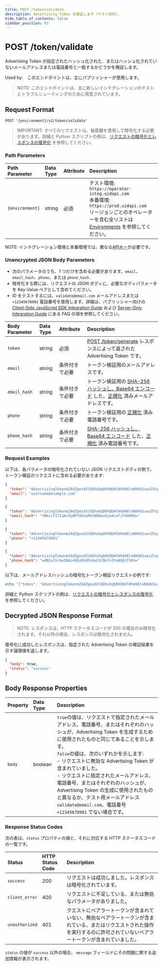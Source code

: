 ```yaml
---
title: POST /token/validate
description: Advertising Token を検証します（テスト目的）。
hide_table_of_contents: false
sidebar_position: 03
---
```


# POST /token/validate

Advertising Token が指定されたハッシュ化された、またはハッシュ化されていないメールアドレスまたは電話番号と一致するかどうかを検証します。

Used by:　このエンドポイントは、主にパブリッシャーが使用します。

> NOTE: このエンドポイントは、主に新しいインテグレーションのテストとトラブルシューティングのために用意されています。

## Request Format

`POST '{environment}/v2/token/validate'`

> IMPORTANT: すべてのリクエストは、秘密鍵を使用して暗号化する必要があります。詳細と Python スクリプトの例は、[リクエストの暗号化とレスポンスの復号化](../getting-started/gs-encryption-decryption.md) を参照してください。

### Path Parameters

| Path Parameter  | Data Type | Attribute | Description                                                                                                                                                                                                   |
| :-------------- | :-------- | :-------- | :------------------------------------------------------------------------------------------------------------------------------------------------------------------------------------------------------------ |
| `{environment}` | string    | 必須      | テスト環境: `https://operator-integ.uidapi.com`<br/>本番環境: `https://prod.uidapi.com`<br/>リージョンごとのオペレーターを含む全リストは [Environments](../summary-doc-v2.md#environments) を参照してください。 |

NOTE: インテグレーション環境と本番環境では、異なる[APIキー](../ref-info/glossary-uid.md#gl-api-key)が必要です。

### Unencrypted JSON Body Parameters

- 次のパラメータのうち、1 つだけを含める必要があります。`email`、`email_hash`、`phone`、または `phone_hash`.
- 暗号化する際には、リクエストの JSON ボディに、必要なボディパラメータを Key-Value ペアとして含めてください。
- ID をテストするには、`validate@email.com` メールアドレスまたは `+12345678901` 電話番号を使用します。詳細は、パブリッシャー向けの [Client-Side JavaScript SDK Integration Guide](../guides/publisher-client-side.md) および [Server-Only Integration Guide](../guides/custom-publisher-integration.md) にある FAQ の項を参照してください。

| Body Parameter | Data Type | Attribute      | Description                                                                                                                                                                                |
| :------------- | :-------- | :------------- | :----------------------------------------------------------------------------------------------------------------------------------------------------------------------------------------- |
| `token`        | string    | 必須           | [POST /token/generate](post-token-generate.md) レスポンスによって返された Advertising Token です。                                                                                         |
| `email`        | string    | 条件付きで必要 | トークン検証用のメールアドレスです。                                                                                                                                                       |
| `email_hash`   | string    | 条件付きで必要 | トークン検証用の [SHA-256 ハッシュし、Base64 エンコード](../getting-started/gs-normalization-encoding#email-address-hash-encoding) した、[正規化](../getting-started/gs-normalization-encoding#email-address-normalization) 済みメールアドレスです。 |
| `phone`        | string    | 条件付きで必要 | トークン検証用の [正規化](../getting-started/gs-normalization-encoding#phone-number-normalization) 済み電話番号です。                                                                                                   |
| `phone_hash`   | string    | 条件付きで必要 | [SHA-256 ハッシュし、Base64 エンコード](../getting-started/gs-normalization-encoding#phone-number-hash-encoding) した、[正規化](../getting-started/gs-normalization-encoding#phone-number-normalization) 済み電話番号です。                          |

### Request Examples

以下は、各パラメータの暗号化されていない JSON リクエストボディの例で、トークン検証のリクエストに含める必要があります:

```json
{
  "token": "AdvertisingTokenmZ4dZgeuXXl6DhoXqbRXQbHlHhA96leN94U1uavZVspwKXlfWETZ3b%2FbesPFFvJxNLLySg4QEYHUAiyUrNncgnm7ppu0mi6wU2CW6hssiuEkKfstbo9XWgRUbWNTM%2BewMzXXM8G9j8Q%3D",
  "email": "username@example.com"
}
```

```json
{
  "token": "AdvertisingTokenmZ4dZgeuXXl6DhoXqbRXQbHlHhA96leN94U1uavZVspwKXlfWETZ3b%2FbesPFFvJxNLLySg4QEYHUAiyUrNncgnm7ppu0mi6wU2CW6hssiuEkKfstbo9XWgRUbWNTM%2BewMzXXM8G9j8Q%3D",
  "email_hash": "tMmiiTI7IaAcPpQPFQ65uMVCWH8av9jw4cwf/F5HVRQ="
}
```

```json
{
  "token": "AdvertisingTokenmZ4dZgeuXXl6DhoXqbRXQbHlHhA96leN94U1uavZVspwKXlfWETZ3b%2FbesPFFvJxNLLySg4QEYHUAiyUrNncgnm7ppu0mi6wU2CW6hssiuEkKfstbo9XWgRUbWNTM%2BewMzXXM8G9j8Q%3D",
  "phone": "+12345678901"
}
```

```json
{
  "token": "AdvertisingTokenmZ4dZgeuXXl6DhoXqbRXQbHlHhA96leN94U1uavZVspwKXlfWETZ3b%2FbesPFFvJxNLLySg4QEYHUAiyUrNncgnm7ppu0mi6wU2CW6hssiuEkKfstbo9XWgRUbWNTM%2BewMzXXM8G9j8Q%3D",
  "phone_hash": "wdN1alhrbw1Bmz49GzKGdPvGxLhCNn7n3teAOQ/FSK4="
}
```
以下は、メールアドレスハッシュの暗号化トークン検証リクエストの例です:

```sh
echo '{"token": "AdvertisingTokenmZ4dZgeuXXl6DhoXqbRXQbHlHhA96leN94U1uavZVspwKXlfWETZ3b%2FbesPFFvJxNLLySg4QEYHUAiyUrNncgnm7ppu0mi6wU2CW6hssiuEkKfstbo9XWgRUbWNTM%2BewMzXXM8G9j8Q%3D", "email_hash": "tMmiiTI7IaAcPpQPFQ65uMVCWH8av9jw4cwf/F5HVRQ="}' | python3 uid2_request.py  https://prod.uidapi.com/v2/token/validate [Your-Client-API-Key] [Your-Client-Secret]
```

詳細と Python スクリプトの例は、[リクエストの暗号化とレスポンスの復号化](../getting-started/gs-encryption-decryption.md) を参照してください。

## Decrypted JSON Response Format

> NOTE: レスポンスは、HTTP ステータスコードが 200 の場合のみ暗号化されます。それ以外の場合、レスポンスは暗号化されません。

復号化に成功したレスポンスは、指定された Advertising Token の検証結果を示す論理値を返します。

```json
{
  "body": true,
  "status": "success"
}
```

## Body Response Properties

| Property | Data Type | Description                                                                                                                                                                                                                                                                                                                                                                                                                                                                                                   |
| :------- | :-------- | :------------------------------------------------------------------------------------------------------------------------------------------------------------------------------------------------------------------------------------------------------------------------------------------------------------------------------------------------------------------------------------------------------------------------------------------------------------------------------------------------------------ |
| `body`   | boolean   | `true`の値は、リクエストで指定されたメールアドレス、電話番号、またはそれぞれのハッシュが、Advertising Token を生成するために使用されたものと同じであることを示します。<br/>`false`の値は、次のいずれかを示します:<br/>- リクエストに無効な Advertising Token が含まれていました。<br/>- リクエストに指定されたメールアドレス、電話番号、またはそれぞれのハッシュが、Advertising Token の生成に使用されたものと異なるか、テスト用メールアドレス `validate@email.com`、電話番号 `+12345678901` でない場合です。 |

### Response Status Codes

次の表は、`status` プロパティの値と、それに対応する HTTP ステータスコードの一覧です。

| Status         | HTTP Status Code | Description                                                                                                                                                                    |
| :------------- | :--------------- | :----------------------------------------------------------------------------------------------------------------------------------------------------------------------------- |
| `success`      | 200              | リクエストは成功しました。レスポンスは暗号化されています。                                                                                                                     |
| `client_error` | 400              | リクエストに不足している、または無効なパラメータがありました。                                                                                                                 |
| `unauthorized` | 401              | クエストにベアラートークンが含まれていない、無効なベアラートークンが含まれている、またはリクエストされた操作を実行するのに許可されていないベアラートークンが含まれていました。 |

`status` の値が `success` 以外の場合、 `message` フィールドにその問題に関する追加情報が表示されます。
